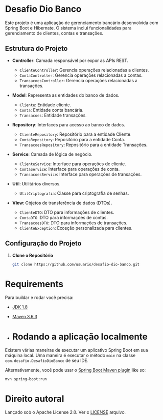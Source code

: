 # Desafio Dio Banco

Este projeto é uma aplicação de gerenciamento bancário desenvolvida com Spring Boot e Hibernate. O sistema inclui funcionalidades para gerenciamento de clientes, contas e transações.

## Estrutura do Projeto

- **Controller**: Camada responsável por expor as APIs REST.
    - `ClienteController`: Gerencia operações relacionadas a clientes.
    - `ContaController`: Gerencia operações relacionadas a contas.
    - `TransacoesController`: Gerencia operações relacionadas a transações.

- **Model**: Representa as entidades do banco de dados.
    - `Cliente`: Entidade cliente.
    - `Conta`: Entidade conta bancária.
    - `Transacoes`: Entidade transações.

- **Repository**: Interfaces para acesso ao banco de dados.
    - `ClienteRepository`: Repositório para a entidade Cliente.
    - `ContaRepository`: Repositório para a entidade Conta.
    - `TransacoesRepository`: Repositório para a entidade Transações.

- **Service**: Camada de lógica de negócio.
    - `ClienteService`: Interface para operações de cliente.
    - `ContaService`: Interface para operações de conta.
    - `TransacoesService`: Interface para operações de transações.

- **Util**: Utilitários diversos.
    - `UtilCriptografia`: Classe para criptografia de senhas.

- **View**: Objetos de transferência de dados (DTOs).
    - `ClienteDTO`: DTO para informações de clientes.
    - `ContaDTO`: DTO para informações de contas.
    - `TransacoesDTO`: DTO para informações de transações.
    - `ClienteException`: Exceção personalizada para clientes.

## Configuração do Projeto

1. **Clone o Repositório**

   ```bash
   git clone https://github.com/usuario/desafio-dio-banco.git

# Requirements

Para buildar e rodar você precisa:

- [JDK 1.8](http://www.oracle.com/technetwork/java/javase/downloads/jdk8-downloads-2133151.html)
- [Maven 3.6.3](https://maven.apache.org)

- # Rodando a aplicação localmente

Existem várias maneiras de executar um aplicativo Spring Boot em sua máquina local. Uma maneira é executar o método `main` na classe `com.desafio.DesafioDioBanco` de seu IDE.

Alternativamente, você pode usar o [Spring Boot Maven plugin](https://docs.spring.io/spring-boot/docs/current/reference/html/build-tool-plugins-maven-plugin.html) like so:

```shell
mvn spring-boot:run
```

# Direito autoral

Lançado sob o Apache License 2.0. Ver o [LICENSE](https://github.com/Gabriel08081998/desafio_banco) arquivo.

